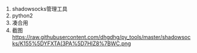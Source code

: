 1. shadowsocks管理工具
2. python2
3. 凑合用
4. 截图 https://raw.githubusercontent.com/dhgdhg/py_tools/master/shadowsocks/K155%5DYFXTA(3PA%5D7HIZ8%7BWC.png
